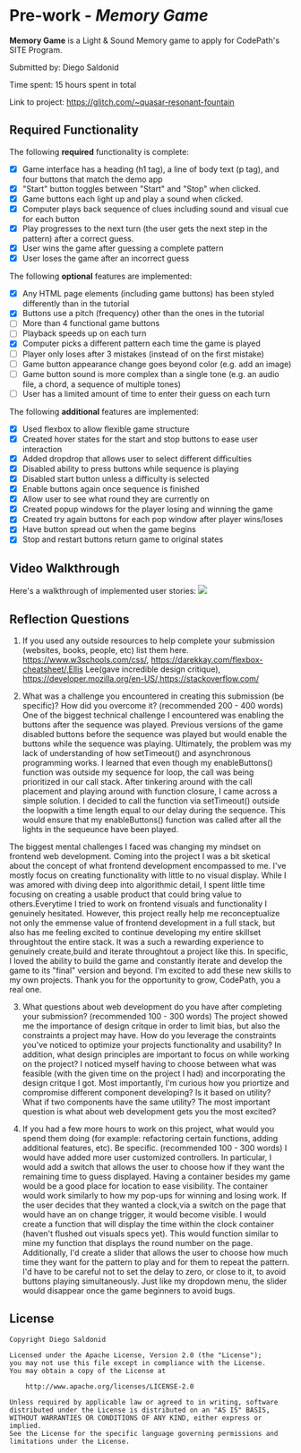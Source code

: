 # Pre-work - *Memory Game*

**Memory Game** is a Light & Sound Memory game to apply for CodePath's SITE Program. 

Submitted by: Diego Saldonid

Time spent: 15 hours spent in total

Link to project: https://glitch.com/~quasar-resonant-fountain

## Required Functionality

The following **required** functionality is complete:

* [x] Game interface has a heading (h1 tag), a line of body text (p tag), and four buttons that match the demo app
* [x] "Start" button toggles between "Start" and "Stop" when clicked. 
* [x] Game buttons each light up and play a sound when clicked. 
* [x] Computer plays back sequence of clues including sound and visual cue for each button
* [x] Play progresses to the next turn (the user gets the next step in the pattern) after a correct guess. 
* [x] User wins the game after guessing a complete pattern
* [x] User loses the game after an incorrect guess

The following **optional** features are implemented:

* [x] Any HTML page elements (including game buttons) has been styled differently than in the tutorial
* [x] Buttons use a pitch (frequency) other than the ones in the tutorial
* [ ] More than 4 functional game buttons
* [ ] Playback speeds up on each turn
* [x] Computer picks a different pattern each time the game is played
* [ ] Player only loses after 3 mistakes (instead of on the first mistake)
* [ ] Game button appearance change goes beyond color (e.g. add an image)
* [ ] Game button sound is more complex than a single tone (e.g. an audio file, a chord, a sequence of multiple tones)
* [ ] User has a limited amount of time to enter their guess on each turn

The following **additional** features are implemented:

* [x] Used flexbox to allow flexible game structure 
* [x] Created hover states for the start and stop buttons to ease user interaction
* [x] Added dropdrop that allows user to select different difficulties
* [x] Disabled ability to press buttons while sequence is playing
* [x] Disabled start button unless a difficulty is selected
* [x] Enable buttons again once sequence is finished
* [x] Allow user to see what round they are currently on
* [x] Created popup windows for the player losing and winning the game
* [x] Created try again buttons for each pop window after player wins/loses
* [x] Have button spread out when the game begins
* [x] Stop and restart buttons return game to original states 

## Video Walkthrough

Here's a walkthrough of implemented user stories:
![](your-link-here)


## Reflection Questions
1. If you used any outside resources to help complete your submission (websites, books, people, etc) list them here. 
https://www.w3schools.com/css/, https://darekkay.com/flexbox-cheatsheet/,Ellis Lee(gave incredible design critique),
https://developer.mozilla.org/en-US/,https://stackoverflow.com/

2. What was a challenge you encountered in creating this submission (be specific)? How did you overcome it? (recommended 200 - 400 words) 
One of the biggest technical challenge I encountered was enabling the buttons after the sequence was played. Previous versions of the game disabled buttons 
before the sequence was played but would enable the buttons while the sequence was playing. Ultimately, the problem was my lack of understanding of how setTimeout() 
and asynchronous programming works. I learned that even though my enableButtons() function was outside my sequence for loop, the call was being prioritized in 
our call stack. After tinkering around with the call placement and playing around with function closure, I came across a simple solution. I decided to call 
the function via setTimeout() outside the loopwith a time length equal to our delay during the sequence. This would ensure that my enableButtons() function was 
called after all the lights in the sequeunce have been played. 

The biggest mental challenges I faced was changing my mindset on frontend web development. Coming into the project I was a bit sketical about the concept of what frontend 
development encompassed to me. I've mostly focus on creating functionality with little to no visual display. While I was amored with diving deep into algorithmic detail, I spent 
little time focusing on creating a usable product that could bring value to others.Everytime I tried to work on frontend visuals and functionality I genuinely hesitated. 
However, this project really help me reconceptualize not only the emmense value of frontend development in a full stack, but also has me feeling excited to continue 
developing my entire skillset throughtout the entire stack. It was a such a rewarding experience to genuinely create,build and iterate throughtout a project like this.
In specific, I loved the ability to build the game and constantly iterate and develop the game to its "final" version and beyond. I'm excited to add these new skills to my
own projects. Thank you for the opportunity to grow, CodePath, you a real one.

3. What questions about web development do you have after completing your submission? (recommended 100 - 300 words) 
The project showed me the importance of design critque in order to limit bias, but also the constraints a project may have. How do you leverage the constraints you've noticed
to optimize your projects functionality and usability? In addition, what design principles are important to focus on while working on the project? I noticed myself having to 
choose between what was feasible (with the given time on the project I had) and incorporating the design critque I got. Most importantly, I'm curious how you priortize and 
compromise different component developing? Is it based on utility? What if two components have the same utility? The most important question is what about web development gets
you the most excited?

4. If you had a few more hours to work on this project, what would you spend them doing (for example: refactoring certain functions, adding additional features, etc). Be specific. (recommended 100 - 300 words) 
I would have added more user customized controllers. In particular, I would add a switch that allows the user to choose how if they want the remaining time to guess displayed. 
Having a container besides my game would be a good place for location to ease visibility. The container would work similarly to how my pop-ups for winning and losing work. 
If the user decides that they wanted a clock,via a switch on the page that would have an on change trigger, it would become visible. I would create a function that will 
display the time within the clock container (haven't flushed out visuals specs yet). This would function similar to mine my function that displays the round number on the page.
Additionally, I'd create a slider that allows the user to choose how much time they want for the pattern to play and for them to repeat the pattern. I'd have to be careful not
to set the delay to zero, or close to it, to avoid buttons playing simultaneously. Just like my dropdown menu, the slider would disappear once the game beginners to avoid bugs.





## License

    Copyright Diego Saldonid

    Licensed under the Apache License, Version 2.0 (the "License");
    you may not use this file except in compliance with the License.
    You may obtain a copy of the License at

        http://www.apache.org/licenses/LICENSE-2.0

    Unless required by applicable law or agreed to in writing, software
    distributed under the License is distributed on an "AS IS" BASIS,
    WITHOUT WARRANTIES OR CONDITIONS OF ANY KIND, either express or implied.
    See the License for the specific language governing permissions and
    limitations under the License.